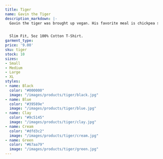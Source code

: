 ```yaml
---
title: Tiger
name: Gavin the Tiger
description_markdown: |-
  Gavin the tiger was brought up vegan. His favorite meal is chickpea salad with a lemon juice dressing.


  Slim Fit, 5oz 100% Cotton T-Shirt.
garment_type: 
price: '9.00'
sku: tiger
stock: 10
sizes:
- Small
- Medium
- Large
- XL
styles:
- name: Black
  color: "#000000"
  image: "/images/products/tiger/black.jpg"
- name: Blue
  color: "#39589e"
  image: "/images/products/tiger/blue.jpg"
- name: Clay
  color: "#9c5145"
  image: "/images/products/tiger/clay.jpg"
- name: Cream
  color: "#dfd3c2"
  image: "/images/products/tiger/cream.jpg"
- name: Green
  color: "#67aa79"
  image: "/images/products/tiger/green.jpg"
---
```


